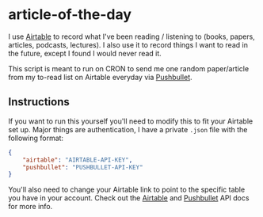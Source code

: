 # article-of-the-day

I use [Airtable](https://airtable.com/) to record what I've been reading / listening to (books, papers, articles, podcasts, lectures). I also use it to record things I want to read in the future, except I found I would never read it.

This script is meant to run on CRON to send me one random paper/article from my to-read list on Airtable everyday via [Pushbullet](https://www.pushbullet.com/). 

## Instructions

If you want to run this yourself you'll need to modify this to fit your Airtable set up. Major things are authentication, I have a private `.json` file with the following format:

```json
{
	"airtable": "AIRTABLE-API-KEY",
	"pushbullet": "PUSHBULLET-API-KEY"
}
```

You'll also need to change your Airtable link to point to the specific table you have in your account. Check out the [Airtable](https://airtable.com/api) and [Pushbullet](https://docs.pushbullet.com/) API docs for more info.

